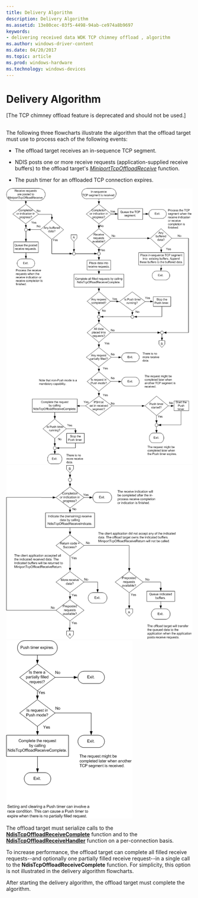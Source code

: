 ```yaml
---
title: Delivery Algorithm
description: Delivery Algorithm
ms.assetid: 13e80cec-03f5-4498-94ab-ce974a8b9697
keywords:
- delivering received data WDK TCP chimney offload , algorithm
ms.author: windows-driver-content
ms.date: 04/20/2017
ms.topic: article
ms.prod: windows-hardware
ms.technology: windows-devices
---
```


# Delivery Algorithm


\[The TCP chimney offload feature is deprecated and should not be used.\]

## <a href="" id="ddk-receive-algorithm-ng"></a>


The following three flowcharts illustrate the algorithm that the offload target must use to process each of the following events:

-   The offload target receives an in-sequence TCP segment.

-   NDIS posts one or more receive requests (application-supplied receive buffers) to the offload target's [*MiniportTcpOffloadReceive*](https://msdn.microsoft.com/library/windows/hardware/ff559460) function.

-   The push timer for an offloaded TCP connection expires.

![flowchart one: illustrating the offload target-delivery algorithm](images/receive-algorithm1.png)![flowchart two: illustrating the offload target delivery algorithm](images/receive-algorithm2.png)![flowchart three: illustrating the offload target delivery algorithm](images/receive-algorithm3.png)

The offload target must serialize calls to the [**NdisTcpOffloadReceiveComplete**](https://msdn.microsoft.com/library/windows/hardware/ff564599) function and to the [**NdisTcpOffloadReceiveHandler**](https://msdn.microsoft.com/library/windows/hardware/ff564606) function on a per-connection basis.

To increase performance, the offload target can complete all filled receive requests--and optionally one partially filled receive request--in a single call to the **NdisTcpOffloadReceiveComplete** function. For simplicity, this option is not illustrated in the delivery algorithm flowcharts.

After starting the delivery algorithm, the offload target must complete the algorithm.

 

 





